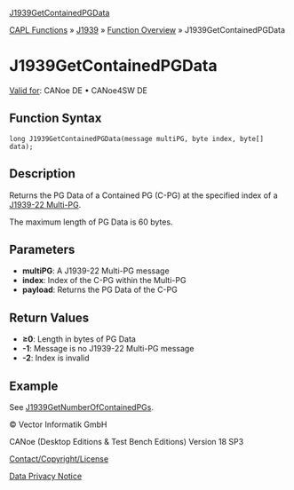 [J1939GetContainedPGData](../../../../../CANoeDEFamily.htm#Topics/CAPLFunctions/J1939/Functions/CAPLfunctionJ1939GetContainedPGData.md)

[CAPL Functions](../../CAPLfunctions.md) » [J1939](../CAPLfunctionsJ1939StartPage.md) » [Function Overview](../CAPLfunctionsJ1939Overview.md) » J1939GetContainedPGData

# J1939GetContainedPGData

[Valid for](../../../Shared/FeatureAvailability.md): CANoe DE • CANoe4SW DE

## Function Syntax

```plaintext
long J1939GetContainedPGData(message multiPG, byte index, byte[] data);
```

## Description

Returns the PG Data of a Contained PG (C-PG) at the specified index of a [J1939-22 Multi-PG](../../../CANoeCANalyzer/J1939/J1939CANfd/1939CANfd.md).

The maximum length of PG Data is 60 bytes.

## Parameters

- **multiPG**: A J1939-22 Multi-PG message
- **index**: Index of the C-PG within the Multi-PG
- **payload**: Returns the PG Data of the C-PG

## Return Values

- **≥0**: Length in bytes of PG Data
- **-1**: Message is no J1939-22 Multi-PG message
- **-2**: Index is invalid

## Example

See [J1939GetNumberOfContainedPGs](CAPLfunctionJ1939GetNumberOfContainedPGs.md).

© Vector Informatik GmbH

CANoe (Desktop Editions & Test Bench Editions) Version 18 SP3

[Contact/Copyright/License](../../../Shared/ContactCopyrightLicense.md)

[Data Privacy Notice](https://www.vector.com/int/en/company/get-info/privacy-policy/)
